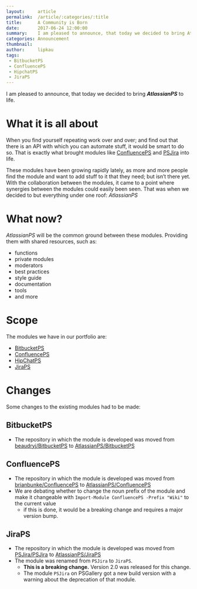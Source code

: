 ```yaml
---
layout:     article
permalink:  /article/:categories/:title
title:      A Community is Born
date:       2017-06-24 12:00:00
summary:    I am pleased to announce, that today we decided to bring AtlassianPS into life.
categories: Announcement
thumbnail:  
author:     lipkau
tags:
 - BitbucketPS
 - ConfluencePS
 - HipchatPS
 - JiraPS
---
```


I am pleased to announce, that today we decided to bring **_AtlassianPS_** to life.
<!--more-->

# What it is all about
When you find yourself repeating work over and over; and find out that there is an API with which you can automate stuff, it would be smart to do so.
That is exactly what brought modules like [ConfluencePS](https://github.com/brianbunke/ConfluencePS) and [PSJira](https://github.com/PSJira/PSJira) into life.

These modules have been growing rapidly lately, as more and more people find the module and want to add stuff to it that they need; but isn’t there yet.
With the collaboration between the modules, it came to a point where synergies between the modules could easily been seen.
That was when we decided to but everything under one roof: _AtlassianPS_

# What now?
_AtlassianPS_ will be the common ground between these modules.
Providing them with shared resources, such as:
* functions
* private modules
* moderators
* best practices
* style guide
* documentation
* tools
* and more

# Scope
The modules we have in our portfolio are:
* [BitbucketPS](/BitbucketPS)
* [ConfluencePS](/ConfluencePS)
* [HipChatPS](/HipChatPS)
* [JiraPS](/JiraPS)

# Changes
Some changes to the existing modules had to be made:

## BitbucketPS
* The repository in which the module is developed was moved from [beaudryj/BitbucketPS](https://github.com/beaudryj/BitbucketPS) to [AtlassianPS/BitbucketPS](https://github.com/AtlassianPS/BitbucketPS)

## ConfluencePS
* The repository in which the module is developed was moved from [brianbunke/ConfluencePS](https://github.com/brianbunke/ConfluencePS) to [AtlassianPS/ConfluencePS](https://github.com/AtlassianPS/ConfluencePS)
* We are debating whether to change the noun prefix of the module and make it changeable with `Import-Module ConfluencePS -Prefix "Wiki"` to the current value
  - if this is done, it would be a breaking change and requires a major version bump.

## JiraPS
* The repository in which the module is developed was moved from [PSJira/PSJira](https://github.com/PSJira/PSJira) to [AtlassianPS/JiraPS](https://github.com/AtlassianPS/JiraPS)
* The module was renamed from `PSJira` to `JiraPS`.
  - **This is a breaking change.** Version 2.0 was released for this change.
  - The module `PSJira` on PSGallery got a new build version with a warning about the deprecation of that module.
